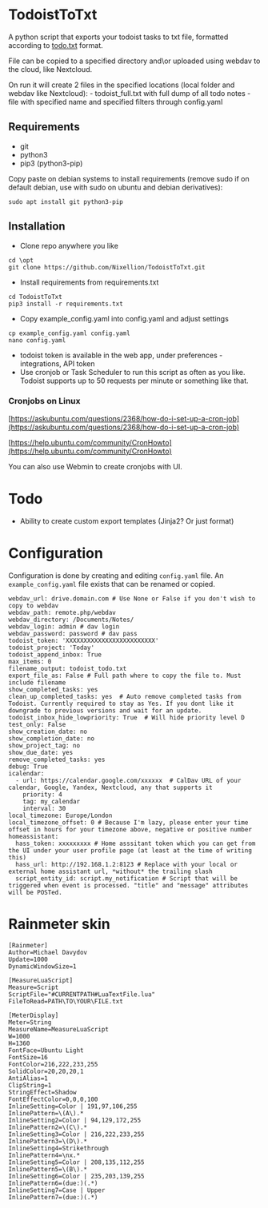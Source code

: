 # TodoistToTxt

 A python script that exports your todoist tasks to txt file, formatted according to [todo.txt](https://github.com/todotxt/todo.txt) format.
 
 File can be copied to a specified directory and\or uploaded using webdav to the cloud, like Nextcloud.
 
 On run it will create 2 files in the specified locations (local folder and webdav like Nextcloud):
    - todoist_full.txt with full dump of all todo notes
    - file with specified name and specified filters through config.yaml
 
 
## Requirements
- git
- python3
- pip3 (python3-pip)

Copy paste on debian systems to install requirements (remove sudo if on default debian, use with sudo on ubuntu and debian derivatives):

```
sudo apt install git python3-pip
```
 
## Installation 
 
- Clone repo anywhere you like
```
cd \opt
git clone https://github.com/Nixellion/TodoistToTxt.git
```
- Install requirements from requirements.txt
```
cd TodoistToTxt
pip3 install -r requirements.txt
```
- Copy example_config.yaml into config.yaml and adjust settings
```
cp example_config.yaml config.yaml
nano config.yaml
```
- todoist token is available in the web app, under preferences - integrations, API token
- Use cronjob or Task Scheduler to run this script as often as you like. Todoist supports up to 50 requests per minute or something like that.

### Cronjobs on Linux

[https://askubuntu.com/questions/2368/how-do-i-set-up-a-cron-job](https://askubuntu.com/questions/2368/how-do-i-set-up-a-cron-job)

[https://help.ubuntu.com/community/CronHowto](https://help.ubuntu.com/community/CronHowto)

You can also use Webmin to create cronjobs with UI.

# Todo

- Ability to create custom export templates (Jinja2? Or just format)


# Configuration

Configuration is done by creating and editing `config.yaml` file. An `example_config.yaml` file exists that can be renamed or copied.

```
webdav_url: drive.domain.com # Use None or False if you don't wish to copy to webdav
webdav_path: remote.php/webdav
webdav_directory: /Documents/Notes/
webdav_login: admin # dav login
webdav_password: password # dav pass
todoist_token: 'XXXXXXXXXXXXXXXXXXXXXXXXX'
todoist_project: 'Today'
todoist_append_inbox: True
max_items: 0
filename_output: todoist_todo.txt
export_file_as: False # Full path where to copy the file to. Must include filename
show_completed_tasks: yes
clean_up_completed_tasks: yes  # Auto remove completed tasks from Todoist. Currently required to stay as Yes. If you dont like it downgrade to previous versions and wait for an update.
todoist_inbox_hide_lowpriority: True  # Will hide priority level D
test_only: False
show_creation_date: no
show_completion_date: no
show_project_tag: no
show_due_date: yes
remove_completed_tasks: yes
debug: True
icalendar:  
  - url: https://calendar.google.com/xxxxxx  # CalDav URL of your calendar, Google, Yandex, Nextcloud, any that supports it
    priority: 4
    tag: my_calendar
    interval: 30
local_timezone: Europe/London 
local_timezone_offset: 0 # Because I'm lazy, please enter your time offset in hours for your timezone above, negative or positive number
homeassistant:
  hass_token: xxxxxxxxx # Home asssitant token which you can get from the UI under your user profile page (at least at the time of writing this)
  hass_url: http://192.168.1.2:8123 # Replace with your local or external home assistant url, *without* the trailing slash
  script_entity_id: script.my_notification # Script that will be triggered when event is processed. "title" and "message" attributes will be POSTed.
```


# Rainmeter skin

```
[Rainmeter]
Author=Michael Davydov
Update=1000
DynamicWindowSize=1

[MeasureLuaScript]
Measure=Script
ScriptFile="#CURRENTPATH#LuaTextFile.lua"
FileToRead=PATH\TO\YOUR\FILE.txt

[MeterDisplay]
Meter=String
MeasureName=MeasureLuaScript
W=1000
H=1360
FontFace=Ubuntu Light
FontSize=16
FontColor=216,222,233,255
SolidColor=20,20,20,1
AntiAlias=1
ClipString=1
StringEffect=Shadow
FontEffectColor=0,0,0,100
InlineSetting=Color | 191,97,106,255
InlinePattern=\(A\).*
InlineSetting2=Color | 94,129,172,255
InlinePattern2=\(C\).*
InlineSetting3=Color | 216,222,233,255
InlinePattern3=\(D\).*
InlineSetting4=Strikethrough
InlinePattern4=\nx.*
InlineSetting5=Color | 208,135,112,255
InlinePattern5=\(B\).*
InlineSetting6=Color | 235,203,139,255
InlinePattern6=(due:)(.*)
InlineSetting7=Case | Upper
InlinePattern7=(due:)(.*)
```
